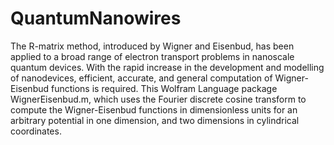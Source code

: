 # QuantumNanowires
The R-matrix method, introduced by Wigner and Eisenbud, has been applied
to a broad range of electron transport problems in nanoscale quantum
devices. With the rapid increase in the development and modelling of
nanodevices, efficient, accurate, and general computation of
Wigner-Eisenbud functions is required. This Wolfram Language package
WignerEisenbud.m, which uses the Fourier discrete cosine transform to
compute the Wigner-Eisenbud functions in dimensionless units for an
arbitrary potential in one dimension, and two dimensions in cylindrical
coordinates.
